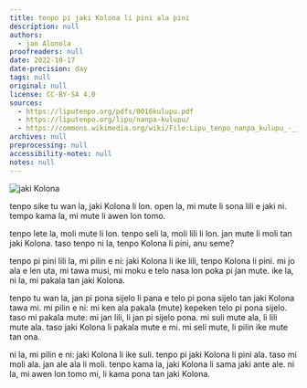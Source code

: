 ```yaml
---
title: tenpo pi jaki Kolona li pini ala pini
description: null
authors:
  - jan Alonola
proofreaders: null
date: 2022-10-17
date-precision: day
tags: null
original: null
license: CC-BY-SA 4.0
sources:
  - https://liputenpo.org/pdfs/0016kulupu.pdf
  - https://liputenpo.org/lipu/nanpa-kulupu/
  - https://commons.wikimedia.org/wiki/File:Lipu_tenpo_nanpa_kulupu_-_jaki_Kolona.png
archives: null
preprocessing: null
accessibility-notes: null
notes: null
---
```


![jaki Kolona](https://upload.wikimedia.org/wikipedia/commons/0/05/Lipu_tenpo_nanpa_kulupu_-_jaki_Kolona.png)

tenpo sike tu wan la, jaki Kolona li lon. open la, mi mute li sona lili e jaki ni. tempo kama la, mi mute li awen lon tomo.

tenpo lete la, moli mute li lon. tenpo seli la, moli lili li lon. jan mute li moli tan jaki Kolona. taso tenpo ni la, tenpo Kolona li pini, anu seme?

tenpo pi pini lili la, mi pilin e ni: jaki Kolona li ike lili, tenpo Kolona li pini. mi jo ala e len uta, mi tawa musi, mi moku e telo nasa lon poka pi jan mute. ike la, ni la, mi pakala tan jaki Kolona.

tenpo tu wan la, jan pi pona sijelo li pana e telo pi pona sijelo tan jaki Kolona tawa mi. mi pilin e ni: mi ken ala pakala (mute) kepeken telo pi pona sijelo. taso mi pakala mute: mi jan lili, li jan pi sijelo pona. mi suli mute ala, li lili mute ala. taso jaki Kolona li pakala mute e mi. mi seli mute, li pilin ike mute tan ona.

ni la, mi pilin e ni: jaki Kolona li ike suli. tenpo pi jaki Kolona li pini ala. taso mi moli ala. jan ale ala li moli. tenpo kama la, jaki Kolona li sama jaki ante ale. ni la, mi awen lon tomo mi, li kama pona tan jaki Kolona.
